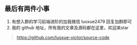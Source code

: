 ## 最后有两件小事

1. 有想入群的学习前端进阶的加我微信 luoxue2479 回复加群即可
2. 我的 github 地址，所有我的文章及源码都在这里，欢迎来star

> https://github.com/luoxue-victor/source-code